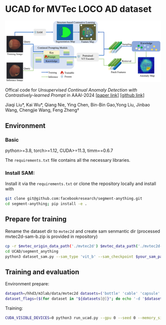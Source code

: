 # UCAD for MVTec LOCO AD dataset

![](figs/pipeline.png)


Offical code for *Unsupervised Continual Anomaly Detection with Contrastively-learned Prompt* in AAAI-2024 [[paper link]](https://ojs.aaai.org/index.php/AAAI/article/view/28153) [[github link]](https://github.com/shirowalker/UCAD)

Jiaqi Liu*, Kai Wu*, Qiang Nie, Ying Chen, Bin-Bin Gao,Yong Liu, Jinbao Wang, Chengjie Wang, Feng Zheng†

## Environment

### Basic
python>=3.8, torch>=1.12, CUDA>=11.3, timm==0.6.7

The `requirements.txt` file contains all the necessary libraries.

### Install SAM:
Install it via the `requirements.txt` or clone the repository locally and install with
```bash
git clone git@github.com:facebookresearch/segment-anything.git
cd segment-anything; pip install -e .
```

## Prepare for training
Rename the dataset dir to `mvtec2d` and create sam senmantic dir
(processed mvtec2d-sam-b.zip is provided in repository)
```bash
cp -r $mvtec_origin_data_path('./mvtec2d') $mvtec_data_path('./mvtec2d-sam-b')
cd UCAD/segment_anything
python3 dataset_sam.py --sam_type 'vit_b' --sam_checkpoint $your_sam_path --data_path $mvtec_data_path
```

## Training and evaluation
Environment prepare:
```bash
datapath=/hhd3/m3lab/data/mvtec2d datasets=('bottle' 'cable' 'capsule' 'carpet' 'grid' 'hazelnut' 'leather' 'metal_nut' 'pill' 'screw' 'tile' 'toothbrush' 'transistor' 'wood' 'zipper')
dataset_flags=($(for dataset in "${datasets[@]}"; do echo '-d '$dataset; done))
```

<!-- datapath=/hhd3/m3lab/data/visa datasets=('candle' 'capsules' 'cashew' 'chewinggum' 'fryum' 'macaroni1' 'macaroni2' 'pcb1' 'pcb2' 'pcb3' 'pcb4' 'pipe_fryum') -->
Training:
```bash
CUDA_VISIBLE_DEVICES=0 python3 run_ucad.py --gpu 0 --seed 0 --memory_size 196 --log_group IM224_UCAD_L5_P01_D1024_M196 --save_segmentation_images --log_project MVTecAD_Results results ucad -b wideresnet50 -le layer2 -le layer3 --faiss_on_gpu --pretrain_embed_dimension 1024 --target_embed_dimension 1024 --anomaly_scorer_num_nn 1 --patchsize 1 sampler -p 0.1 approx_greedy_coreset dataset --resize 224 --imagesize 224 "${dataset_flags[@]}" mvtec $datapath
```
